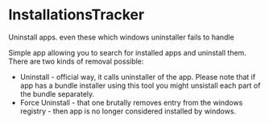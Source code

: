 # InstallationsTracker
Uninstall apps. even these  which windows uninstaller fails to handle

Simple app allowing you to search for installed apps and uninstall them.
There are two kinds of removal possible:
- Uninstall - official way, it calls uninstaller of the app. Please note that if app has a bundle installer using this tool you might unsistall each part of the bundle separately.
- Force Uninstall - that one brutally removes entry from the windows registry - then app is no longer considered installed by windows.
